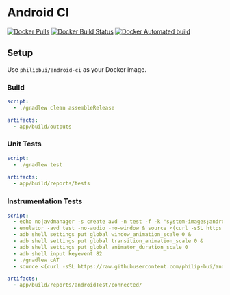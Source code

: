 # Android CI

[![Docker Pulls](https://img.shields.io/docker/pulls/philipbui/android-ci.svg)](https://hub.docker.com/r/philipbui/android-ci)
[![Docker Build Status](https://img.shields.io/docker/build/philipbui/android-ci.svg)](https://hub.docker.com/r/philipbui/android-ci/builds)
[![Docker Automated build](https://img.shields.io/docker/automated/philipbui/android-ci.svg)](https://hub.docker.com/r/philipbui/android-ci/~/dockerfile)

## Setup

Use `philipbui/android-ci` as your Docker image.

### Build

```yaml
script:
  - ./gradlew clean assembleRelease

artifacts:
  - app/build/outputs
```

### Unit Tests

```yaml
script:
  - ./gradlew test
  
artifacts:
  - app/build/reports/tests
```

### Instrumentation Tests

```yaml
script:
  - echo no|avdmanager -s create avd -n test -f -k "system-images;android-25;google_apis;arm64-v8a"
  - emulator -avd test -no-audio -no-window & source <(curl -sSL https://raw.githubusercontent.com/philip-bui/android-ci/master/wait-for-emulator.sh)
  - adb shell settings put global window_animation_scale 0 &
  - adb shell settings put global transition_animation_scale 0 &
  - adb shell settings put global animator_duration_scale 0
  - adb shell input keyevent 82
  - ./gradlew cAT
  - source <(curl -sSL https://raw.githubusercontent.com/philip-bui/android-ci/master/stop-emulators.sh)

artifacts:
  - app/build/reports/androidTest/connected/
```
